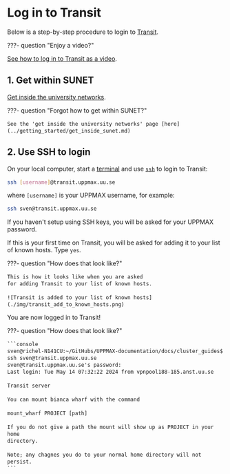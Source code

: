 # Log in to Transit

Below is a step-by-step procedure to login to [Transit](../cluster_guides/transit.md).

???- question "Enjoy a video?"

  [See how to log in to Transit as a video](https://youtu.be/uXMOP-WVGIY).

## 1. Get within SUNET

[Get inside the university networks](../getting_started/get_inside_sunet.md).

???- question "Forgot how to get within SUNET?"

    See the 'get inside the university networks' page [here](../getting_started/get_inside_sunet.md)

## 2. Use SSH to login

On your local computer, start a [terminal](../software/terminal.md)
and use [`ssh`](../software/ssh.md) to login to Transit:

```bash
ssh [username]@transit.uppmax.uu.se
```

where `[username]` is your UPPMAX username, for example:

```bash
ssh sven@transit.uppmax.uu.se
```

If you haven't setup using SSH keys, you will be asked for your UPPMAX password.

If this is your first time on Transit, you will be asked for adding
it to your list of known hosts. Type `yes`.

???- question "How does that look like?"

    This is how it looks like when you are asked
    for adding Transit to your list of known hosts.

    ![Transit is added to your list of known hosts](./img/transit_add_to_known_hosts.png)

You are now logged in to Transit!

???- question "How does that look like?"

    ```console
    sven@richel-N141CU:~/GitHubs/UPPMAX-documentation/docs/cluster_guides$ ssh sven@transit.uppmax.uu.se
    sven@transit.uppmax.uu.se's password: 
    Last login: Tue May 14 07:32:22 2024 from vpnpool188-185.anst.uu.se

    Transit server

    You can mount bianca wharf with the command

    mount_wharf PROJECT [path]

    If you do not give a path the mount will show up as PROJECT in your home
    directory.

    Note; any chagnes you do to your normal home directory will not persist.
    ```
